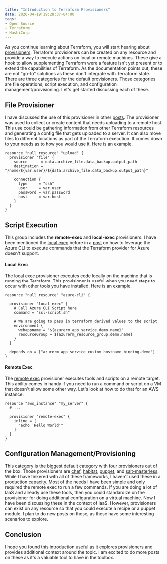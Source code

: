 ```yaml
---
title: "Introduction to Terraform Provisioners"
date: 2020-04-19T19:28:37-04:00
tags:
- Open Source
- Terraform
- HashiCorp
---
```


As you continue learning about Terraform, you will start hearing about [provisioners](https://www.terraform.io/docs/provisioners/index.html). Terraform provisioners can be created on any resource and provide a way to execute actions on local or remote machines. These give a hook to allow supplementing Terraform were a feature isn't yet present or to extend the capabilities of Terraform. As the documentation points out, these are not "go-to" solutions as these don't integrate with Terraform state. There are three categories for the default provisioners. Those categories are file operations, script execution, and configuration management/provisioning. Let's get started discussing each of these.

## File Provisioner

I have discussed the use of this provisioner in other [posts](https://www.phillipsj.net/posts/create-an-archive-and-upload-it-with-terraform/). The provisioner was used to collect or create content that needs uploading to a remote host. This use could be gathering information from other Terraform resources and generating a config file that gets uploaded to a server. It can also move files to different locations as part of the Terraform execution. It comes down to your needs as to how you would use it. Here is an example.

```hcl
resource "null_resource" "upload" {
  provisioner "file" {
    source      = data.archive_file.data_backup.output_path
    destination = "/home/${var.user}/${data.archive_file.data_backup.output_path}"

    connection {
      type     = "ssh"
      user     = var.user
      password = var.password
      host     = var.host
    }
  }
}
```

## Script Execution

This group includes the **remote-exec** and **local-exec** provisioners. I have been mentioned the [local exec](https://www.terraform.io/docs/provisioners/local-exec.html) before in a [post](https://www.phillipsj.net/posts/how-to-handle-unsupported-azure-features-in-terraform/) on how to leverage the Azure CLI to execute commands that the Terraform provider for Azure doesn't support. 

#### Local Exec

The local exec provisioner executes code locally on the machine that is running the Terraform. This provisioner is useful when you need steps to occur with other tools you have installed. Here is an example.

```hcl
resource "null_resource" "azure-cli" {
  
  provisioner "local-exec" {
    # Call Azure CLI Script here
    command = "ssl-script.sh"

    # We are going to pass in terraform derived values to the script
    environment {
      webappname = "${azurerm_app_service.demo.name}"
      resourceGroup = ${azurerm_resource_group.demo.name}
    }
  }

  depends_on = ["azurerm_app_service_custom_hostname_binding.demo"]
}
```

#### Remote Exec

The [remote exec](https://www.terraform.io/docs/provisioners/remote-exec.html) provisioner executes tools and scripts on a remote target. This ability comes in handy if you need to run a command or script on a VM that doesn't allow some other way. Let's look at how to do that for an AWS instance.

```hcl
resource "aws_instance" "my_server" {
  # ...

  provisioner "remote-exec" {
    inline = [
      "echo 'Hello World'"
    ]
  }
}
```

## Configuration Management/Provisioning

This category is the biggest default category with four provisioners out of the box. Those provisioners are [chef](https://www.terraform.io/docs/provisioners/chef.html), [habitat](https://www.terraform.io/docs/provisioners/habitat.html), [puppet](https://www.terraform.io/docs/provisioners/puppet.html), and [salt-masterless](https://www.terraform.io/docs/provisioners/salt-masterless.html). While I have tinkered with all of these frameworks, I haven't used these in a production capacity. Most of the needs I have been simple and only required the remote exec to run a few commands. If you are doing a lot of IaaS and already use these tools, then you could standardize on the provisioner for doing additional configuration on a virtual machine. Now I have been discussing these in the context of IaaS. However, provisioners can exist on any resource so that you could execute a recipe or a puppet module. I plan to do new posts on these, as these have some interesting scenarios to explore.

## Conclusion

I hope you found this introduction useful as it explores provisioners and provides additional context around the topic. I am excited to do more posts on these as it's a valuable tool to have in the toolbox.
